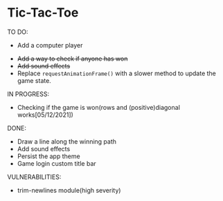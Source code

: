 # Tic-Tac-Toe

TO DO:
- Add a computer player
<!-- - Add players() -->
- ~~Add a way to check if anyone has won~~
- ~~Add sound effects~~
- Replace `requestAnimationFrame()` with a slower method to update the game state. 

IN PROGRESS:
 - Checking if the game is won(rows and (positive)diagonal works[05/12/2021])

DONE:
- Draw a line along the winning path
- Add sound effects 
- Persist the app theme
- Game login custom title bar 

VULNERABILITIES:
 - trim-newlines module(high severity)